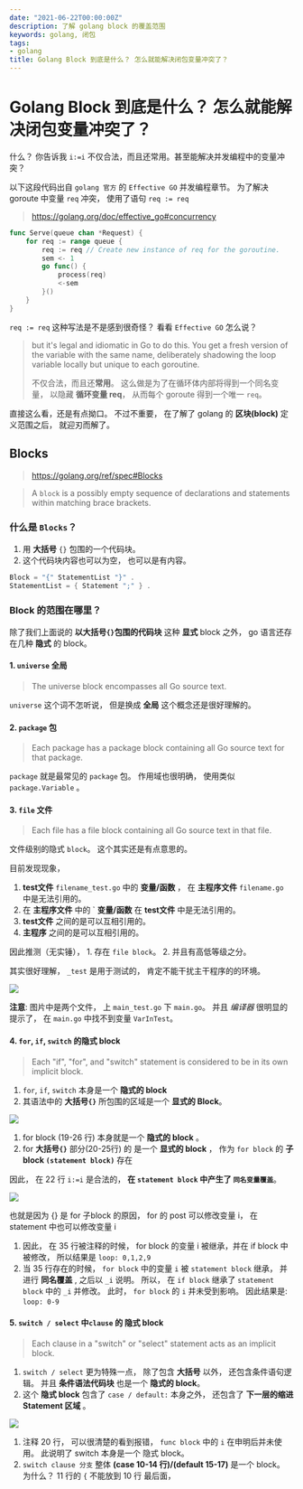 ```yaml
---
date: "2021-06-22T00:00:00Z"
description: 了解 golang block 的覆盖范围
keywords: golang, 闭包
tags:
- golang
title: Golang Block 到底是什么？ 怎么就能解决闭包变量冲突了？
---
```


# Golang Block 到底是什么？ 怎么就能解决闭包变量冲突了？

什么？ 你告诉我 `i:=i` 不仅合法，而且还常用。甚至能解决并发编程中的变量冲突？

以下这段代码出自 `golang 官方` 的 `Effective GO` 并发编程章节。 为了解决 goroute 中变量 `req` 冲突， 使用了语句 `req := req`

> https://golang.org/doc/effective_go#concurrency

```go
func Serve(queue chan *Request) {
    for req := range queue {
        req := req // Create new instance of req for the goroutine.
        sem <- 1
        go func() {
            process(req)
            <-sem
        }()
    }
}
```

`req := req` 这种写法是不是感到很奇怪？ 看看 `Effective GO` 怎么说？

> but it's legal and idiomatic in Go to do this. You get a fresh version of the variable with the same name, deliberately shadowing the loop variable locally but unique to each goroutine.
>
> 不仅合法，而且还**常用**。  这么做是为了在循环体内部将得到一个同名变量， 以隐藏 **循环变量 req**， 从而每个 goroute 得到一个唯一 `req`。

直接这么看，还是有点拗口。 不过不重要， 在了解了 golang 的 **区块(block)** 定义范围之后， 就迎刃而解了。


## Blocks

> https://golang.org/ref/spec#Blocks

> A `block` is a possibly empty sequence of declarations and statements within matching brace brackets.


### 什么是 `Blocks`？ 

1. 用 **大括号** `{}` 包围的一个代码块。
2. 这个代码块内容也可以为空， 也可以是有内容。

```go
Block = "{" StatementList "}" .
StatementList = { Statement ";" } .
```

### Block 的范围在哪里？

除了我们上面说的 **以大括号`{}`包围的代码块** 这种 **显式** block 之外， go 语言还存在几种 **隐式** 的 block。

#### 1. `universe` 全局

> The universe block encompasses all Go source text.

`universe` 这个词不怎听说， 但是换成 **全局** 这个概念还是很好理解的。

#### 2. `package` 包

> Each package has a package block containing all Go source text for that package.

`package` 就是最常见的 `package` 包。 作用域也很明确， 使用类似 `package.Variable` 。

#### 3. `file` 文件

> Each file has a file block containing all Go source text in that file.

文件级别的隐式 `block`。 这个其实还是有点意思的。 

目前发现现象， 

1. **test文件** `filename_test.go` 中的 **变量/函数** ， 在 **主程序文件** `filename.go` 中是无法引用的。
2. 在 **主程序文件** 中的 ` **变量/函数** 在 **test文件** 中是无法引用的。
3. **test文件** 之间的是可以互相引用的。
4. **主程序** 之间的是可以互相引用的。

因此推测（无实锤）， 1. 存在 `file block`。 2. 并且有高低等级之分。

其实很好理解， `_test` 是用于测试的， 肯定不能干扰主干程序的的环境。

![](/assets/img/post/2021/06/golang-block/file-block.png)

**注意**: 图片中是两个文件， 上 `main_test.go` 下 `main.go`。 并且 *编译器* 很明显的提示了， 在 `main.go` 中找不到变量 `VarInTest`。

#### 4. `for`, `if`, `switch` 的隐式 block

> Each "if", "for", and "switch" statement is considered to be in its own implicit block.

1. `for`, `if`, `switch` 本身是一个 **隐式的 block**
2. 其语法中的 **大括号`{}`** 所包围的区域是一个 **显式的 Block**。

![](/assets/img/post/2021/06/golang-block/for-block-1.png)

1. for block (19-26 行) 本身就是一个 **隐式的 block** 。
2. for **大括号`{}`** 部分(20-25行) 的 是一个 **显式的 block** ， 作为 `for block` 的 **子 block `(statement block)`** 存在

因此， 在 22 行 `i:=i` 是合法的， **在 `statement block` 中产生了 `同名变量覆盖`**。

![](/assets/img/post/2021/06/golang-block/for-block-2.png)

也就是因为 {} 是 for 子block 的原因， for 的 post 可以修改变量 i， 在 statement 中也可以修改变量 i

1. 因此， 在 35 行被注释的时候， for block 的变量 i 被继承，并在 if block 中被修改， 所以结果是 `loop: 0,1,2,9`
2. 当 35 行存在的时候， `for block` 中的变量 `i` 被 `statement block` 继承， 并进行 **同名覆盖** , 之后以 `_i` 说明。 所以， 在 `if block` 继承了 `statement block` 中的 `_i` 并修改。 此时， `for block` 的 `i` 并未受到影响。 因此结果是: `loop: 0-9`

#### 5. `switch / select` 中`clause` 的 隐式 block

> Each clause in a "switch" or "select" statement acts as an implicit block.

1. `switch / select` 更为特殊一点， 除了包含 **大括号** 以外， 还包含条件语句逻辑。 并且 **条件语法代码块** 也是一个 **隐式的 block**。 
2. 这个 **隐式 block** 包含了 `case / default:` 本身之外， 还包含了 **下一层的缩进 Statement 区域** 。

![](/assets/img/post/2021/06/golang-block/switch-clause.png)

1. 注释 20 行， 可以很清楚的看到报错， `func block` 中的 `i` 在申明后并未使用。 此说明了 switch 本身是一个 隐式 block。
2. `switch clause 分支` 整体 **(case 10-14 行)/(default 15-17)** 是一个 block。 为什么？ 11 行的 `{` 不能放到 10 行 最后面，



